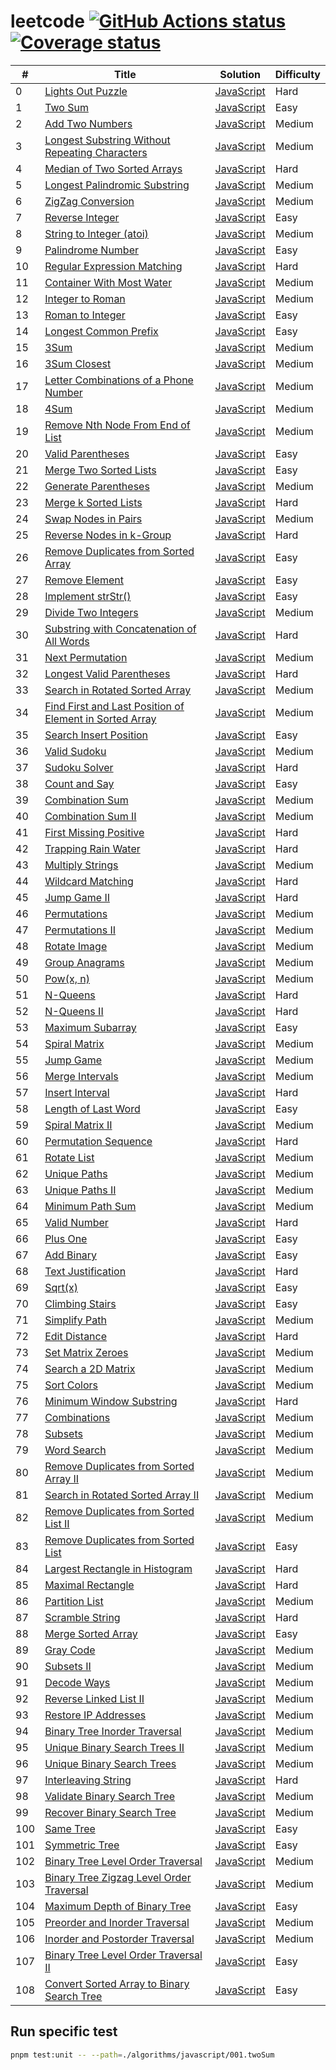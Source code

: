 # leetcode [![GitHub Actions status](https://github.com/acgotaku/leetcode/workflows/unit-test/badge.svg)](https://github.com/acgotaku/leetcode/actions) [![Coverage status](https://codecov.io/gh/acgotaku/leetcode/branch/master/graphs/badge.svg)](https://codecov.io/gh/acgotaku/leetcode/branch/master)

| #   | Title                                                                                                                                             | Solution                                                                                                                                             | Difficulty |
| --- | ------------------------------------------------------------------------------------------------------------------------------------------------- | ---------------------------------------------------------------------------------------------------------------------------------------------------- | ---------- |
| 0   | [Lights Out Puzzle](http://mathworld.wolfram.com/LightsOutPuzzle.html)                                                                            | [JavaScript](./algorithms/javascript/000.lightsOut/solveLightsOut.js)                                                                                | Hard       |
| 1   | [Two Sum](https://leetcode.com/problems/two-sum/description/)                                                                                     | [JavaScript](./algorithms/javascript/001.twoSum/twoSum.js)                                                                                           | Easy       |
| 2   | [Add Two Numbers](https://leetcode.com/problems/add-two-numbers/description/)                                                                     | [JavaScript](./algorithms/javascript/002.addTwoNumbers/addTwoNumbers.js)                                                                             | Medium     |
| 3   | [Longest Substring Without Repeating Characters](https://leetcode.com/problems/longest-substring-without-repeating-characters/description/)       | [JavaScript](./algorithms/javascript/003.longestSubstringWithoutRepeatingCharacters/longestSubstringWithoutRepeatingCharacters.js)                   | Medium     |
| 4   | [Median of Two Sorted Arrays](https://leetcode.com/problems/median-of-two-sorted-arrays/description/)                                             | [JavaScript](./algorithms/javascript/004.medianOfTwoSortedArrays/medianOfTwoSortedArrays.js)                                                         | Hard       |
| 5   | [Longest Palindromic Substring](https://leetcode.com/problems/longest-palindromic-substring/description/)                                         | [JavaScript](./algorithms/javascript/005.longestPalindromicSubstring/longestPalindromicSubstring.js)                                                 | Medium     |
| 6   | [ZigZag Conversion](https://leetcode.com/problems/zigzag-conversion/description)                                                                  | [JavaScript](./algorithms/javascript/006.zigZagConversion/zigZagConversion.js)                                                                       | Medium     |
| 7   | [Reverse Integer](https://leetcode.com/problems/reverse-integer/description/)                                                                     | [JavaScript](./algorithms/javascript/007.reverseInteger/reverseInteger.js)                                                                           | Easy       |
| 8   | [String to Integer (atoi)](https://leetcode.com/problems/string-to-integer-atoi/description/)                                                     | [JavaScript](./algorithms/javascript/008.stringToIntegerAtoi/stringToIntegerAtoi.js)                                                                 | Medium     |
| 9   | [Palindrome Number](https://leetcode.com/problems/palindrome-number/description/)                                                                 | [JavaScript](./algorithms/javascript/009.palindromeNumber/palindromeNumber.js)                                                                       | Easy       |
| 10  | [Regular Expression Matching](https://leetcode.com/problems/regular-expression-matching/description/)                                             | [JavaScript](./algorithms/javascript/010.regularExpressionMatching/regularExpressionMatching.js)                                                     | Hard       |
| 11  | [Container With Most Water](https://leetcode.com/problems/container-with-most-water/description/)                                                 | [JavaScript](./algorithms/javascript/011.containerWithMostWater/containerWithMostWater.js)                                                           | Medium     |
| 12  | [Integer to Roman](https://leetcode.com/problems/integer-to-roman/description/)                                                                   | [JavaScript](./algorithms/javascript/012.integerToRoman/integerToRoman.js)                                                                           | Medium     |
| 13  | [Roman to Integer](https://leetcode.com/problems/roman-to-integer/description/)                                                                   | [JavaScript](./algorithms/javascript/013.romanToInteger/romanToInteger.js)                                                                           | Easy       |
| 14  | [Longest Common Prefix](https://leetcode.com/problems/longest-common-prefix/description/)                                                         | [JavaScript](./algorithms/javascript/014.longestCommonPrefix/longestCommonPrefix.js)                                                                 | Easy       |
| 15  | [3Sum](https://leetcode.com/problems/3sum/description/)                                                                                           | [JavaScript](./algorithms/javascript/015.3Sum/3Sum.js)                                                                                               | Medium     |
| 16  | [3Sum Closest](https://leetcode.com/problems/3sum-closest/description/)                                                                           | [JavaScript](./algorithms/javascript/016.3SumClosest/3SumClosest.js)                                                                                 | Medium     |
| 17  | [Letter Combinations of a Phone Number](https://leetcode.com/problems/letter-combinations-of-a-phone-number/description/)                         | [JavaScript](./algorithms/javascript/017.letterCombinationsOfAPhoneNumber/letterCombinationsOfAPhoneNumber.js)                                       | Medium     |
| 18  | [4Sum](https://leetcode.com/problems/4sum/description/)                                                                                           | [JavaScript](./algorithms/javascript/018.4Sum/4Sum.js)                                                                                               | Medium     |
| 19  | [Remove Nth Node From End of List](https://leetcode.com/problems/remove-nth-node-from-end-of-list/description/)                                   | [JavaScript](./algorithms/javascript/019.removeNthNodeFromEndOfList/removeNthNodeFromEndOfList.js)                                                   | Medium     |
| 20  | [Valid Parentheses](https://leetcode.com/problems/valid-parentheses/description/)                                                                 | [JavaScript](./algorithms/javascript/020.validParentheses/validParentheses.js)                                                                       | Easy       |
| 21  | [Merge Two Sorted Lists](https://leetcode.com/problems/merge-two-sorted-lists/description/)                                                       | [JavaScript](./algorithms/javascript/021.mergeTwoSortedList/mergeTwoSortedList.js)                                                                   | Easy       |
| 22  | [Generate Parentheses](https://leetcode.com/problems/generate-parentheses/description/)                                                           | [JavaScript](./algorithms/javascript/022.generateParentheses/generateParentheses.js)                                                                 | Medium     |
| 23  | [Merge k Sorted Lists](https://leetcode.com/problems/merge-k-sorted-lists/description/)                                                           | [JavaScript](./algorithms/javascript/023.mergeKSortedLists/mergeKSortedLists.js)                                                                     | Hard       |
| 24  | [Swap Nodes in Pairs](https://leetcode.com/problems/swap-nodes-in-pairs/description/)                                                             | [JavaScript](./algorithms/javascript/024.swapNodesInPairs/swapNodesInPairs.js)                                                                       | Medium     |
| 25  | [Reverse Nodes in k-Group](https://leetcode.com/problems/reverse-nodes-in-k-group/description/)                                                   | [JavaScript](./algorithms/javascript/025.reverseNodesInkGroup/reverseNodesInKGroup.js)                                                               | Hard       |
| 26  | [Remove Duplicates from Sorted Array](https://leetcode.com/problems/remove-duplicates-from-sorted-array/description/)                             | [JavaScript](./algorithms/javascript/026.removeDuplicatesFromSortedArray/removeDuplicatesFromSortedArray.js)                                         | Easy       |
| 27  | [Remove Element](https://leetcode.com/problems/remove-element/description/)                                                                       | [JavaScript](./algorithms/javascript/027.removeElement/removeElement.js)                                                                             | Easy       |
| 28  | [Implement strStr()](https://leetcode.com/problems/implement-strstr/description/)                                                                 | [JavaScript](./algorithms/javascript/028.strStr/strStr.js)                                                                                           | Easy       |
| 29  | [Divide Two Integers](https://leetcode.com/problems/divide-two-integers/description/)                                                             | [JavaScript](./algorithms/javascript/029.divideTwoInt/divideTwoInt.js)                                                                               | Medium     |
| 30  | [Substring with Concatenation of All Words](https://leetcode.com/problems/substring-with-concatenation-of-all-words/description/)                 | [JavaScript](./algorithms/javascript/030.substringWithConcatenationOfAllWords/substringWithConcatenationOfAllWords.js)                               | Hard       |
| 31  | [Next Permutation](https://leetcode.com/problems/next-permutation/description/)                                                                   | [JavaScript](./algorithms/javascript/031.nextPermutation/nextPermutation.js)                                                                         | Medium     |
| 32  | [Longest Valid Parentheses](https://leetcode.com/problems/longest-valid-parentheses/description/)                                                 | [JavaScript](./algorithms/javascript/032.longestValidParentheses/longestValidParentheses.js)                                                         | Hard       |
| 33  | [Search in Rotated Sorted Array](https://leetcode.com/problems/search-in-rotated-sorted-array/description/)                                       | [JavaScript](./algorithms/javascript/033.searchInRotatedSortedArray/searchInRotatedSortedArray.js)                                                   | Medium     |
| 34  | [Find First and Last Position of Element in Sorted Array](https://leetcode.com/problems/find-first-and-last-position-of-element-in-sorted-array/) | [JavaScript](./algorithms/javascript/034.searchForRange/searchForRange.js)                                                                           | Medium     |
| 35  | [Search Insert Position](https://leetcode.com/problems/search-insert-position/description/)                                                       | [JavaScript](./algorithms/javascript/035.searchInsertPosition/searchInsert.js)                                                                       | Easy       |
| 36  | [Valid Sudoku](https://leetcode.com/problems/valid-sudoku/description/)                                                                           | [JavaScript](./algorithms/javascript/036.validSudoku/validSudoku.js)                                                                                 | Medium     |
| 37  | [Sudoku Solver](https://leetcode.com/problems/sudoku-solver/description/)                                                                         | [JavaScript](./algorithms/javascript/037.sudokuSolver/sudokuSolver.js)                                                                               | Hard       |
| 38  | [Count and Say](https://leetcode.com/problems/count-and-say/description/)                                                                         | [JavaScript](./algorithms/javascript/038.countAndSay/countAndSay.js)                                                                                 | Easy       |
| 39  | [Combination Sum](https://leetcode.com/problems/combination-sum/description/)                                                                     | [JavaScript](./algorithms/javascript/039.combinationSum/combinationSum.js)                                                                           | Medium     |
| 40  | [Combination Sum II](https://leetcode.com/problems/combination-sum-ii/description/)                                                               | [JavaScript](./algorithms/javascript/040.combinationSum.II/combinationSum.II.js)                                                                     | Medium     |
| 41  | [First Missing Positive](https://leetcode.com/problems/first-missing-positive/description/)                                                       | [JavaScript](./algorithms/javascript/041.firstMissingPositive/firstMissingPositive.js)                                                               | Hard       |
| 42  | [Trapping Rain Water](https://leetcode.com/problems/trapping-rain-water/description/)                                                             | [JavaScript](./algorithms/javascript/042.trappingRainWater/trappingRainWater.js)                                                                     | Hard       |
| 43  | [Multiply Strings](https://leetcode.com/problems/multiply-strings/description/)                                                                   | [JavaScript](./algorithms/javascript/043.multiplyStrings/multiplyStrings.js)                                                                         | Medium     |
| 44  | [Wildcard Matching](https://leetcode.com/problems/wildcard-matching/description/)                                                                 | [JavaScript](./algorithms/javascript/044.wildcardMatching/wildcardMatching.js)                                                                       | Hard       |
| 45  | [Jump Game II](https://leetcode.com/problems/jump-game-ii/description/)                                                                           | [JavaScript](./algorithms/javascript/045.jumpGame.II/jumpGame.II.js)                                                                                 | Hard       |
| 46  | [Permutations](https://leetcode.com/problems/permutations/description/)                                                                           | [JavaScript](./algorithms/javascript/046.permutations/permutations.js)                                                                               | Medium     |
| 47  | [Permutations II](https://leetcode.com/problems/permutations-ii/description/)                                                                     | [JavaScript](./algorithms/javascript/047.permutations.II/permutations.II.js)                                                                         | Medium     |
| 48  | [Rotate Image](https://leetcode.com/problems/rotate-image/description/)                                                                           | [JavaScript](./algorithms/javascript/048.rotateImage/rotateImage.js)                                                                                 | Medium     |
| 49  | [Group Anagrams](https://leetcode.com/problems/group-anagrams/description/)                                                                       | [JavaScript](./algorithms/javascript/049.groupAnagrams/groupAnagrams.js)                                                                             | Medium     |
| 50  | [Pow(x, n)](https://leetcode.com/problems/powx-n/description/)                                                                                    | [JavaScript](./algorithms/javascript/050.pow/pow.js)                                                                                                 | Medium     |
| 51  | [N-Queens](https://leetcode.com/problems/n-queens/description/)                                                                                   | [JavaScript](./algorithms/javascript/051.nQueuens/nQueuens.js)                                                                                       | Hard       |
| 52  | [N-Queens II](https://leetcode.com/problems/n-queens-ii/description/)                                                                             | [JavaScript](./algorithms/javascript/052.nQueuens.II/nQueuens.II.js)                                                                                 | Hard       |
| 53  | [Maximum Subarray](https://leetcode.com/problems/maximum-subarray/description/)                                                                   | [JavaScript](./algorithms/javascript/053.maximumSubArray/maximumSubArray.js)                                                                         | Easy       |
| 54  | [Spiral Matrix](https://leetcode.com/problems/spiral-matrix/description/)                                                                         | [JavaScript](./algorithms/javascript/054.spiralMatrix/spiralMatrix.js)                                                                               | Medium     |
| 55  | [Jump Game](https://leetcode.com/problems/jump-game/description/)                                                                                 | [JavaScript](./algorithms/javascript/055.jumpGame/jumpGame.js)                                                                                       | Medium     |
| 56  | [Merge Intervals](https://leetcode.com/problems/merge-intervals/description/)                                                                     | [JavaScript](./algorithms/javascript/056.mergeIntervals/mergeIntervals.js)                                                                           | Medium     |
| 57  | [Insert Interval](https://leetcode.com/problems/insert-interval/)                                                                                 | [JavaScript](./algorithms/javascript/057.insertInterval/insertInterval.js)                                                                           | Hard       |
| 58  | [Length of Last Word](https://leetcode.com/problems/length-of-last-word/description/)                                                             | [JavaScript](./algorithms/javascript/058.lengthOfLastWord/lengthOfLastWord.js)                                                                       | Easy       |
| 59  | [Spiral Matrix II](https://leetcode.com/problems/spiral-matrix-ii/description/)                                                                   | [JavaScript](./algorithms/javascript/059.spiralMatrix.II/spiralMatrix.II.js)                                                                         | Medium     |
| 60  | [Permutation Sequence](https://leetcode.com/problems/permutation-sequence/description/)                                                           | [JavaScript](./algorithms/javascript/060.permutationSequence/permutationSequence.js)                                                                 | Hard       |
| 61  | [Rotate List](https://leetcode.com/problems/rotate-list/)                                                                                         | [JavaScript](./algorithms/javascript/061.rotateList/rotateList.js)                                                                                   | Medium     |
| 62  | [Unique Paths](https://leetcode.com/problems/unique-paths/)                                                                                       | [JavaScript](./algorithms/javascript/062.uniquePaths/uniquePaths.js)                                                                                 | Medium     |
| 63  | [Unique Paths II](https://leetcode.com/problems/unique-paths-ii/)                                                                                 | [JavaScript](./algorithms/javascript/063.uniquePaths.II/uniquePaths.II.js)                                                                           | Medium     |
| 64  | [Minimum Path Sum](https://leetcode.com/problems/minimum-path-sum/)                                                                               | [JavaScript](./algorithms/javascript/064.minimumPathSum/minimumPathSum.js)                                                                           | Medium     |
| 65  | [Valid Number](https://leetcode.com/problems/valid-number/)                                                                                       | [JavaScript](./algorithms/javascript/065.validNumber/validNumber.js)                                                                                 | Hard       |
| 66  | [Plus One](https://leetcode.com/problems/plus-one/)                                                                                               | [JavaScript](./algorithms/javascript/066.plusOne/plusOne.js)                                                                                         | Easy       |
| 67  | [Add Binary](https://leetcode.com/problems/add-binary/)                                                                                           | [JavaScript](./algorithms/javascript/067.addBinary/addBinary.js)                                                                                     | Easy       |
| 68  | [Text Justification](https://leetcode.com/problems/text-justification/)                                                                           | [JavaScript](./algorithms/javascript/068.textJustification/textJustification.js)                                                                     | Hard       |
| 69  | [Sqrt(x)](https://leetcode.com/problems/sqrtx/)                                                                                                   | [JavaScript](./algorithms/javascript/069.sqrt/sqrt.js)                                                                                               | Easy       |
| 70  | [Climbing Stairs](https://leetcode.com/problems/climbing-stairs/)                                                                                 | [JavaScript](./algorithms/javascript/070.climbStairs/climbStairs.js)                                                                                 | Easy       |
| 71  | [Simplify Path](https://leetcode.com/problems/simplify-path/)                                                                                     | [JavaScript](./algorithms/javascript/071.simplifyPath/simplifyPath.js)                                                                               | Medium     |
| 72  | [Edit Distance](https://leetcode.com/problems/edit-distance/)                                                                                     | [JavaScript](./algorithms/javascript/072.editDistance/editDistance.js)                                                                               | Hard       |
| 73  | [Set Matrix Zeroes](https://leetcode.com/problems/set-matrix-zeroes/)                                                                             | [JavaScript](./algorithms/javascript/073.setMatrixZeroes/setMatrixZeroes.js)                                                                         | Medium     |
| 74  | [Search a 2D Matrix](https://leetcode.com/problems/search-a-2d-matrix/)                                                                           | [JavaScript](./algorithms/javascript/074.search2DMatrix/search2DMatrix.js)                                                                           | Medium     |
| 75  | [Sort Colors](https://leetcode.com/problems/sort-colors/)                                                                                         | [JavaScript](./algorithms/javascript/075.sortColors/sortColors.js)                                                                                   | Medium     |
| 76  | [Minimum Window Substring](https://leetcode.com/problems/minimum-window-substring/)                                                               | [JavaScript](./algorithms/javascript/076.minimumWindowSubstring/minimumWindowSubstring.js)                                                           | Hard       |
| 77  | [Combinations](https://leetcode.com/problems/combinations/)                                                                                       | [JavaScript](./algorithms/javascript/077.combinations/combinations.js)                                                                               | Medium     |
| 78  | [Subsets](https://leetcode.com/problems/subsets/)                                                                                                 | [JavaScript](./algorithms/javascript/078.subsets/subsets.js)                                                                                         | Medium     |
| 79  | [Word Search](https://leetcode.com/problems/word-search/)                                                                                         | [JavaScript](./algorithms/javascript/079.wordSearch/wordSearch.js)                                                                                   | Medium     |
| 80  | [Remove Duplicates from Sorted Array II](https://leetcode.com/problems/remove-duplicates-from-sorted-array-ii/)                                   | [JavaScript](./algorithms/javascript/080.removeDuplicatesFromSortedArray.II/removeDuplicatesFromSortedArray.II.js)                                   | Medium     |
| 81  | [Search in Rotated Sorted Array II](https://leetcode.com/problems/search-in-rotated-sorted-array-ii/)                                             | [JavaScript](./algorithms/javascript/081.searchInRotatedSortedArray.II/searchInRotatedSortedArray.II.js)                                             | Medium     |
| 82  | [Remove Duplicates from Sorted List II](https://leetcode.com/problems/remove-duplicates-from-sorted-list-ii/)                                     | [JavaScript](./algorithms/javascript/082.removeDuplicatesFromSortedList.II/removeDuplicatesFromSortedList.II.js)                                     | Medium     |
| 83  | [Remove Duplicates from Sorted List](https://leetcode.com/problems/remove-duplicates-from-sorted-list/)                                           | [JavaScript](./algorithms/javascript/083.removeDuplicatesFromSortedList/removeDuplicatesFromSortedList.js)                                           | Easy       |
| 84  | [Largest Rectangle in Histogram](https://leetcode.com/problems/largest-rectangle-in-histogram/)                                                   | [JavaScript](./algorithms/javascript/084.largestRectangleInHistogram/largestRectangleInHistogram.js)                                                 | Hard       |
| 85  | [Maximal Rectangle](https://leetcode.com/problems/maximal-rectangle/)                                                                             | [JavaScript](./algorithms/javascript/085.maximalRectangle/maximalRectangle.js)                                                                       | Hard       |
| 86  | [Partition List](https://leetcode.com/problems/partition-list/)                                                                                   | [JavaScript](./algorithms/javascript/086.partitionList/partitionList.js)                                                                             | Medium     |
| 87  | [Scramble String](https://leetcode.com/problems/scramble-string/)                                                                                 | [JavaScript](./algorithms/javascript/087.scrambleString/scrambleString.js)                                                                           | Hard       |
| 88  | [Merge Sorted Array](https://leetcode.com/problems/merge-sorted-array/)                                                                           | [JavaScript](./algorithms/javascript/088.mergeTwoSortedArray/mergeTwoSortedArray.js)                                                                 | Easy       |
| 89  | [Gray Code](https://leetcode.com/problems/gray-code/)                                                                                             | [JavaScript](./algorithms/javascript/089.grayCode/grayCode.js)                                                                                       | Medium     |
| 90  | [Subsets II](https://leetcode.com/problems/subsets-ii/)                                                                                           | [JavaScript](./algorithms/javascript/090.subsets.II/subsets.II.js)                                                                                   | Medium     |
| 91  | [Decode Ways](https://leetcode.com/problems/decode-ways/)                                                                                         | [JavaScript](./algorithms/javascript/091.decodeWays/decodeWays.js)                                                                                   | Medium     |
| 92  | [Reverse Linked List II](https://leetcode.com/problems/reverse-linked-list-ii/)                                                                   | [JavaScript](./algorithms/javascript/092.reverseLinkedList.II/reverseLinkedList.II.js)                                                               | Medium     |
| 93  | [Restore IP Addresses](https://leetcode.com/problems/restore-ip-addresses/)                                                                       | [JavaScript](./algorithms/javascript/093.restoreIPAddresses/restoreIPAddresses.js)                                                                   | Medium     |
| 94  | [Binary Tree Inorder Traversal](https://leetcode.com/problems/binary-tree-inorder-traversal/)                                                     | [JavaScript](./algorithms/javascript/094.binaryTreeInorderTraversal/binaryTreeInorderTraversal.js)                                                   | Medium     |
| 95  | [Unique Binary Search Trees II](https://leetcode.com/problems/unique-binary-search-trees-ii/)                                                     | [JavaScript](./algorithms/javascript/095.uniqueBinarySearchTrees.II/uniqueBinarySearchTrees.II.js)                                                   | Medium     |
| 96  | [Unique Binary Search Trees](https://leetcode.com/problems/unique-binary-search-trees/)                                                           | [JavaScript](./algorithms/javascript/096.uniqueBinarySearchTrees/uniqueBinarySearchTrees.js)                                                         | Medium     |
| 97  | [Interleaving String](https://leetcode.com/problems/interleaving-string/)                                                                         | [JavaScript](./algorithms/javascript/097.interleavingString/interleavingString.js)                                                                   | Hard       |
| 98  | [Validate Binary Search Tree](https://leetcode.com/problems/validate-binary-search-tree/)                                                         | [JavaScript](./algorithms/javascript/098.validateBinarySearchTree/validateBinarySearchTree.js)                                                       | Medium     |
| 99  | [Recover Binary Search Tree](https://leetcode.com/problems/recover-binary-search-tree/)                                                           | [JavaScript](./algorithms/javascript/099.recoverBinarySearchTree/recoverBinarySearchTree.js)                                                         | Medium     |
| 100 | [Same Tree](https://leetcode.com/problems/same-tree/)                                                                                             | [JavaScript](./algorithms/javascript/100.sameTree/sameTree.js)                                                                                       | Easy       |
| 101 | [Symmetric Tree](https://leetcode.com/problems/symmetric-tree/)                                                                                   | [JavaScript](./algorithms/javascript/101.symmetricTree/symmetricTree.js)                                                                             | Easy       |
| 102 | [Binary Tree Level Order Traversal](https://leetcode.com/problems/binary-tree-level-order-traversal/)                                             | [JavaScript](./algorithms/javascript/102.binaryTreeLevelOrderTraversal/binaryTreeLevelOrderTraversal.js)                                             | Medium     |
| 103 | [Binary Tree Zigzag Level Order Traversal](https://leetcode.com/problems/binary-tree-zigzag-level-order-traversal/)                               | [JavaScript](./algorithms/javascript/103.binaryTreeZigzagLevelOrderTraversal/binaryTreeZigzagLevelOrderTraversal.js)                                 | Medium     |
| 104 | [Maximum Depth of Binary Tree](https://leetcode.com/problems/maximum-depth-of-binary-tree/)                                                       | [JavaScript](./algorithms/javascript/104.maximumDepthOfBinaryTree/maximumDepthOfBinaryTree.js)                                                       | Easy       |
| 105 | [Preorder and Inorder Traversal](https://leetcode.com/problems/construct-binary-tree-from-preorder-and-inorder-traversal/)                        | [JavaScript](./algorithms/javascript/105.constructBinaryTreeFromPreorderAndInorderTraversal/constructBinaryTreeFromPreorderAndInorderTraversal.js)   | Medium     |
| 106 | [Inorder and Postorder Traversal](https://leetcode.com/problems/construct-binary-tree-from-inorder-and-postorder-traversal/)                      | [JavaScript](./algorithms/javascript/106.constructBinaryTreeFromInorderAndPostorderTraversal/constructBinaryTreeFromInorderAndPostorderTraversal.js) | Medium     |
| 107 | [Binary Tree Level Order Traversal II](https://leetcode.com/problems/binary-tree-level-order-traversal-ii/)                                       | [JavaScript](./algorithms/javascript/107.binaryTreeLevelOrderTraversal.II/binaryTreeLevelOrderTraversal.II.js)                                       | Easy       |
| 108 | [Convert Sorted Array to Binary Search Tree](https://leetcode.com/problems/convert-sorted-array-to-binary-search-tree/)                           | [JavaScript](./algorithms/javascript/108.convertSortedArrayToBinarySearchTree/convertSortedArrayToBinarySearchTree.js)                               | Easy       |


## Run specific test

```bash
pnpm test:unit -- --path=./algorithms/javascript/001.twoSum
```
